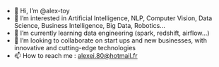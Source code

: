 - 👋 Hi, I’m @alex-toy
- 👀 I’m interested in Artificial Intelligence, NLP, Computer Vision, Data Science, Business Intelligence, Big Data, Robotics...
- 🌱 I’m currently learning data engineering (spark, redshift, airflow...)
- 💞️ I’m looking to collaborate on start ups and new businesses, with innovative and cutting-edge technologies
- 📫 How to reach me : alexei.80@hotmail.fr

<!---
alex-toy/alex-toy is a ✨ special ✨ repository because its `README.md` (this file) appears on your GitHub profile.
You can click the Preview link to take a look at your changes.
--->

